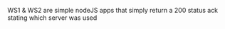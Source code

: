 WS1 & WS2 are simple nodeJS apps that simply return a 200 status ack stating which server was used

